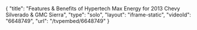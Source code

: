 {
    "title": "Features & Benefits of Hypertech Max Energy for 2013 Chevy Silverado & GMC Sierra",
    "type": "solo",
    "layout": "iframe-static",
    "videoId": "6648749",
    "url": "\/tvpembed\/6648749"
}